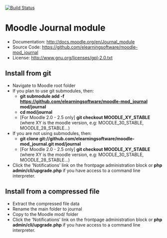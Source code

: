 
[![Build Status](https://github.com/elearningsoftware/moodle-mod_journal/actions/workflows/main.yml/badge.svg?branch=master)](https://github.com/elearningsoftware/moodle-mod_journal/actions/workflows/main.yml/badge.svg?branch=master)

# Moodle Journal module
- Documentation: http://docs.moodle.org/en/Journal_module
- Source Code: https://github.com/elearningsoftware/moodle-mod_journal
- License: http://www.gnu.org/licenses/gpl-2.0.txt

## Install from git
- Navigate to Moodle root folder
- If you plan to use git submodules, then:
    - **git submodule add -f https://github.com/elearningsoftware/moodle-mod_journal mod/journal**
    - **cd mod/journal**
    - [For Moodle 2.0 - 2.5 only] **git checkout MOODLE_XY_STABLE** (where XY is the moodle version, e.g: MOODLE_30_STABLE, MOODLE_28_STABLE...)
- If you are not using submodules, then:
    - **git clone git://github.com/elearningsoftware/moodle-mod_journal.git mod/journal**
    - [For Moodle 2.0 - 2.5 only] **git checkout MOODLE_XY_STABLE** (where XY is the moodle version, e.g: MOODLE_30_STABLE, MOODLE_28_STABLE...)
- Click the 'Notifications' link on the frontpage administration block or **php admin/cli/upgrade.php** if you have access to a command line interpreter.

## Install from a compressed file
- Extract the compressed file data
- Rename the main folder to journal
- Copy to the Moodle mod/ folder
- Click the 'Notifications' link on the frontpage administration block or **php admin/cli/upgrade.php** if you have access to a command line interpreter.


